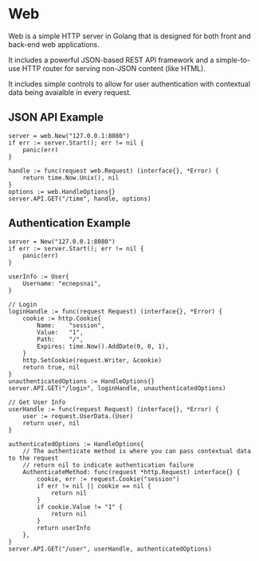 # Web

Web is a simple HTTP server in Golang that is designed for both front and back-end web
applications.

It includes a powerful JSON-based REST API framework and a simple-to-use HTTP router
for serving non-JSON content (like HTML).

It includes simple controls to allow for user authentication with contextual data
being avaialble in every request.

## JSON API Example

```golang
server = web.New("127.0.0.1:8080")
if err := server.Start(); err != nil {
	panic(err)
}

handle := func(request web.Request) (interface{}, *Error) {
	return time.Now.Unix(), nil
}
options := web.HandleOptions{}
server.API.GET("/time", handle, options)
```

## Authentication Example

```golang
server = New("127.0.0.1:8080")
if err := server.Start(); err != nil {
	panic(err)
}

userInfo := User{
	Username: "ecnepsnai",
}

// Login
loginHandle := func(request Request) (interface{}, *Error) {
	cookie := http.Cookie{
		Name:    "session",
		Value:   "1",
		Path:    "/",
		Expires: time.Now().AddDate(0, 0, 1),
	}
	http.SetCookie(request.Writer, &cookie)
	return true, nil
}
unauthenticatedOptions := HandleOptions{}
server.API.GET("/login", loginHandle, unauthenticatedOptions)

// Get User Info
userHandle := func(request Request) (interface{}, *Error) {
	user := request.UserData.(User)
	return user, nil
}

authenticatedOptions := HandleOptions{
	// The authenticate method is where you can pass contextual data to the request
	// return nil to indicate authentication failure
	AuthenticateMethod: func(request *http.Request) interface{} {
		cookie, err := request.Cookie("session")
		if err != nil || cookie == nil {
			return nil
		}
		if cookie.Value != "1" {
			return nil
		}
		return userInfo
	},
}
server.API.GET("/user", userHandle, authenticatedOptions)
```